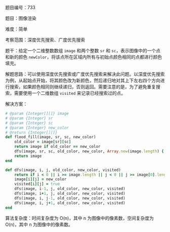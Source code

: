 题目编号：733

题目：图像渲染

难度：简单

考察范围：深度优先搜索、广度优先搜索

题干：给定一个二维整数数组 `image` 和两个整数 `sr` 和 `sc`，表示图像中的一个点和新的颜色 `newColor`，将该点所在区域内所有与初始点颜色相同的点都进行颜色填充。

解题思路：可以使用深度优先搜索或广度优先搜索来解决此问题。以深度优先搜索为例，从起始点开始，将其颜色改为新颜色，然后递归地对其上下左右四个方向进行搜索，如果颜色相同则继续递归，否则返回。需要注意的是，为了避免重复搜索，需要使用一个二维数组 `visited` 来记录已经搜索过的点。

解决方案：

```ruby
# @param {Integer[][]} image
# @param {Integer} sr
# @param {Integer} sc
# @param {Integer} new_color
# @return {Integer[][]}
def flood_fill(image, sr, sc, new_color)
    old_color = image[sr][sc]
    return image if old_color == new_color
    dfs(image, sr, sc, old_color, new_color, Array.new(image.length) { Array.new(image[0].length, false) })
    return image
end

def dfs(image, i, j, old_color, new_color, visited)
    return if i < 0 || i >= image.length || j < 0 || j >= image[0].length || visited[i][j] || image[i][j] != old_color
    image[i][j] = new_color
    visited[i][j] = true
    dfs(image, i-1, j, old_color, new_color, visited)
    dfs(image, i+1, j, old_color, new_color, visited)
    dfs(image, i, j-1, old_color, new_color, visited)
    dfs(image, i, j+1, old_color, new_color, visited)
end
```

算法复杂度：时间复杂度为 O(n)，其中 n 为图像中的像素数，空间复杂度为 O(n)，其中 n 为图像中的像素数。
